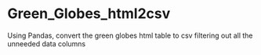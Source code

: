 # Green_Globes_html2csv
Using Pandas, convert the green globes html table to csv filtering out all the unneeded data columns
